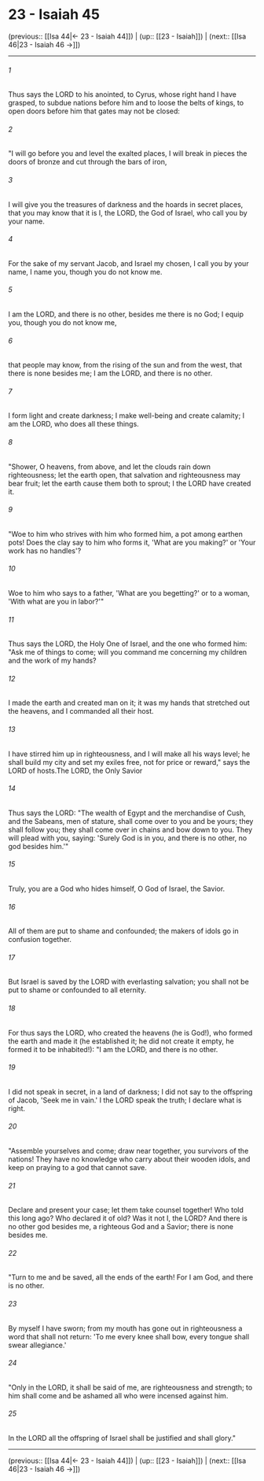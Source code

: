 # 23 - Isaiah 45

(previous:: [[Isa 44|← 23 - Isaiah 44]]) | (up:: [[23 - Isaiah]]) | (next:: [[Isa 46|23 - Isaiah 46 →]])

***


###### 1 
Thus says the LORD to his anointed, to Cyrus, whose right hand I have grasped, to subdue nations before him and to loose the belts of kings, to open doors before him that gates may not be closed: 

###### 2 
"I will go before you and level the exalted places, I will break in pieces the doors of bronze and cut through the bars of iron, 

###### 3 
I will give you the treasures of darkness and the hoards in secret places, that you may know that it is I, the LORD, the God of Israel, who call you by your name. 

###### 4 
For the sake of my servant Jacob, and Israel my chosen, I call you by your name, I name you, though you do not know me. 

###### 5 
I am the LORD, and there is no other, besides me there is no God; I equip you, though you do not know me, 

###### 6 
that people may know, from the rising of the sun and from the west, that there is none besides me; I am the LORD, and there is no other. 

###### 7 
I form light and create darkness; I make well-being and create calamity; I am the LORD, who does all these things. 

###### 8 
"Shower, O heavens, from above, and let the clouds rain down righteousness; let the earth open, that salvation and righteousness may bear fruit; let the earth cause them both to sprout; I the LORD have created it. 

###### 9 
"Woe to him who strives with him who formed him, a pot among earthen pots! Does the clay say to him who forms it, 'What are you making?' or 'Your work has no handles'? 

###### 10 
Woe to him who says to a father, 'What are you begetting?' or to a woman, 'With what are you in labor?'" 

###### 11 
Thus says the LORD, the Holy One of Israel, and the one who formed him: "Ask me of things to come; will you command me concerning my children and the work of my hands? 

###### 12 
I made the earth and created man on it; it was my hands that stretched out the heavens, and I commanded all their host. 

###### 13 
I have stirred him up in righteousness, and I will make all his ways level; he shall build my city and set my exiles free, not for price or reward," says the LORD of hosts.The LORD, the Only Savior 

###### 14 
Thus says the LORD: "The wealth of Egypt and the merchandise of Cush, and the Sabeans, men of stature, shall come over to you and be yours; they shall follow you; they shall come over in chains and bow down to you. They will plead with you, saying: 'Surely God is in you, and there is no other, no god besides him.'" 

###### 15 
Truly, you are a God who hides himself, O God of Israel, the Savior. 

###### 16 
All of them are put to shame and confounded; the makers of idols go in confusion together. 

###### 17 
But Israel is saved by the LORD with everlasting salvation; you shall not be put to shame or confounded to all eternity. 

###### 18 
For thus says the LORD, who created the heavens (he is God!), who formed the earth and made it (he established it; he did not create it empty, he formed it to be inhabited!): "I am the LORD, and there is no other. 

###### 19 
I did not speak in secret, in a land of darkness; I did not say to the offspring of Jacob, 'Seek me in vain.' I the LORD speak the truth; I declare what is right. 

###### 20 
"Assemble yourselves and come; draw near together, you survivors of the nations! They have no knowledge who carry about their wooden idols, and keep on praying to a god that cannot save. 

###### 21 
Declare and present your case; let them take counsel together! Who told this long ago? Who declared it of old? Was it not I, the LORD? And there is no other god besides me, a righteous God and a Savior; there is none besides me. 

###### 22 
"Turn to me and be saved, all the ends of the earth! For I am God, and there is no other. 

###### 23 
By myself I have sworn; from my mouth has gone out in righteousness a word that shall not return: 'To me every knee shall bow, every tongue shall swear allegiance.' 

###### 24 
"Only in the LORD, it shall be said of me, are righteousness and strength; to him shall come and be ashamed all who were incensed against him. 

###### 25 
In the LORD all the offspring of Israel shall be justified and shall glory."

***

(previous:: [[Isa 44|← 23 - Isaiah 44]]) | (up:: [[23 - Isaiah]]) | (next:: [[Isa 46|23 - Isaiah 46 →]])
